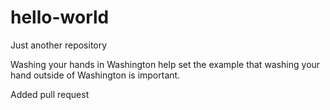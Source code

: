 # hello-world
Just another repository

Washing your hands in Washington help set the example that washing your hand outside of Washington is important.

Added pull request
